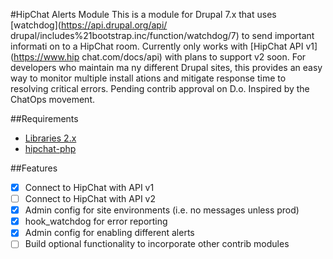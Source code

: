 #HipChat Alerts Module
This is a module for Drupal 7.x that uses [watchdog](https://api.drupal.org/api/
drupal/includes%21bootstrap.inc/function/watchdog/7) to send important informati
on to a HipChat room. Currently only works with [HipChat API v1](https://www.hip
chat.com/docs/api) with plans to support v2 soon. For developers who maintain ma
ny different Drupal sites, this provides an easy way to monitor multiple install
ations and mitigate response time to resolving critical errors. Pending contrib
approval on D.o. Inspired by the ChatOps movement.

##Requirements
- [Libraries 2.x](https://www.drupal.org/project/libraries)
- [hipchat-php](https://github.com/hipchat/hipchat-php)

##Features

- [x] Connect to HipChat with API v1
- [ ] Connect to HipChat with API v2
- [x] Admin config for site environments (i.e. no messages unless prod)
- [x] hook_watchdog for error reporting
- [x] Admin config for enabling different alerts 
- [ ] Build optional functionality to incorporate other contrib modules

